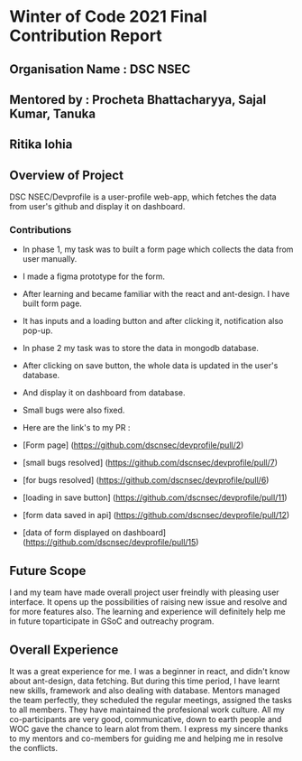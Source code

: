 # Winter of Code 2021 Final Contribution Report

## Organisation Name : DSC NSEC
## Mentored by : Procheta Bhattacharyya, Sajal Kumar, Tanuka
## Ritika lohia

## Overview of Project
DSC NSEC/Devprofile is a user-profile web-app, which fetches the data from user's github and display it on dashboard. 
### Contributions

- In phase 1, my task was to built a form page which collects the data from user manually. 
- I made a figma prototype for the form.
- After learning and became familiar with the react and ant-design. I have built form page. 
- It has inputs and a loading button and after clicking it, notification also pop-up.

- In phase 2 my task was to store the data in mongodb database.
- After clicking on save button, the whole data is updated in the user's database.
- And display it on dashboard from database.
- Small bugs were also fixed.

- Here are the link's to my PR :
- [Form page] (https://github.com/dscnsec/devprofile/pull/2)
- [small bugs resolved] (https://github.com/dscnsec/devprofile/pull/7)
- [for bugs resolved] (https://github.com/dscnsec/devprofile/pull/6)
- [loading in save button] (https://github.com/dscnsec/devprofile/pull/11)
- [form data saved in api] (https://github.com/dscnsec/devprofile/pull/12)
- [data of form displayed on dashboard] (https://github.com/dscnsec/devprofile/pull/15)
 
## Future Scope
I and my team have made overall project user freindly with pleasing user interface. It opens up the possibilities of raising new issue and resolve and for more features also.
The learning and experience will definitely help me in future toparticipate in GSoC and outreachy program.

## Overall Experience
It was a great experience for me. I was a beginner in react, and didn't know about ant-design, data fetching. But during this time period, I have learnt new skills, framework and also dealing with database. Mentors managed the team perfectly, they scheduled the regular meetings, assigned the tasks to all members. They have maintained the profesional work culture. All my co-participants are very good, communicative, down to earth people and WOC gave the chance to learn alot from them. I express my sincere thanks to my mentors and co-members for guiding me and helping me in resolve the conflicts.
